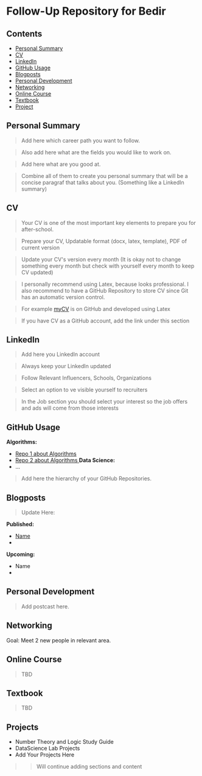 # Follow-Up Repository for Bedir

## Contents

- [Personal Summary](#personal-summary)
- [CV](#cv)
- [LinkedIn](#linkedin)
- [GitHub Usage](#github-usage)
- [Blogposts](#blogposts)
- [Personal Development](#personal-development)
- [Networking](#networking)
- [Online Course](#online-course)
- [Textbook](#textbook)
- [Project](#projects)


## Personal Summary

> Add here which career path you want to follow.

> Also add here what are the fields you would like to work on.

> Add here what are you good at.

> Combine all of them to create you personal summary that will be a concise paragraf that talks about you. (Something like a LinkedIn summary)

## CV

> Your CV is one of the most important key elements to prepare you for after-school. 

> Prepare your CV, Updatable format (docx, latex, template), PDF of current version

> Update your CV's version every month (It is okay not to change something every month but check with yourself every month to keep CV updated)

> I personally recommend using Latex, because looks professional. I also recommend to have a GitHub Repository to store CV since Git has an automatic version control.

> For example [myCV](https://github.com/eneskemalergin/My_CV) is on GitHub and developed using Latex 

> If you have CV as a GitHub account, add the link under this section

## LinkedIn

> Add here you LinkedIn account

> Always keep your LinkedIn updated

> Follow Relevant Influencers, Schools, Organizations

> Select an option to ve visible yourself to recruiters

> In the Job section you should select your interest so the job offers and ads will come from those interests

## GitHub Usage
__Algorithms:__
- [Repo 1 about Algorithms ](#link)
- [Repo 2 about Algorithms ](#link)
__Data Science:__
- ...


> Add here the hierarchy of your GitHub Repositories.

## Blogposts
> Update Here:

__Published:__
- [Name](#link)
-

__Upcoming:__
- Name
-
## Personal Development
> Add postcast here.


## Networking

Goal: Meet 2 new people in relevant area.

## Online Course
> TBD

## Textbook
> TBD

## Projects

- Number Theory and Logic Study Guide
- DataScience Lab Projects
- Add Your Projects Here

>> Will continue adding sections and content
